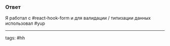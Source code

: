 ### Ответ

Я работал с #react-hook-form и для валидации / типизации данных использовал #yup

___
tags: #hh